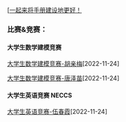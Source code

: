 [[一起来将手册建设地更好！](preface/Sharing_experience.md)
### 比赛&竞赛：
#### 大学生数学建模竞赛
[大学生数学建模竞赛-胡亲梅](大学学习篇/比赛竞赛/大学生数学建模竞赛/大学生数学建模竞赛-胡亲梅.md)[2022-11-24]

[大学生数学建模竞赛-唐泽苗](大学学习篇/比赛竞赛/大学生数学建模竞赛/大学生数学建模竞赛-唐泽苗.md)[2022-11-24]
<br>
#### 大学生英语竞赛 NECCS
[大学生英语竞赛-伍春霞](大学学习篇/比赛竞赛/大学生英语竞赛/18级-网络与新媒体专业-伍春霞.md)[2022-11-24]





